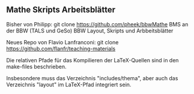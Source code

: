 Mathe Skripts Arbeitsblätter
----------------------------

Bisher von Philipp:
   git clone https://github.com/pheek/bbwMathe
BMS an der BBW (TALS und GeSo)
BBW Layout, Skripts und Arbbeitsblätter

Neues Repo von Flavio Lanfranconi:
   git clone https://github.com/flanfr/teaching-materials



Die relativen Pfade für das Kompilieren der LaTeX-Quellen sind in den
make-files beschrieben.

Insbesondere muss das Verzeichnis "includes/thema", aber auch das Verzeichnis "layout" im LaTeX-Pfad integriert sein.
